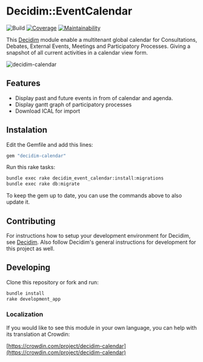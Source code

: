 # Decidim::EventCalendar

![Build](https://github.com/alabs/decidim-module-calendar/workflows/Ruby/badge.svg)
[![Coverage](https://img.shields.io/codeclimate/coverage/alabs/decidim-module-calendar.svg)](https://codeclimate.com/github/alabs/decidim-module-calendar)
[![Maintainability](https://img.shields.io/codeclimate/maintainability/alabs/decidim-module-calendar.svg)](https://codeclimate.com/github/alabs/decidim-module-calendar/maintainability)

This [Decidim](https://github.com/decidim/decidim) module enable a multitenant
global calendar for Consultations, Debates, External Events, Meetings and
Participatory Processes. Giving a snapshot of all current activities in a
calendar view form.

![decidim-calendar](docs/decidim-calendar.png)

## Features

- Display past and future events in from of calendar and agenda.
- Display gantt graph of participatory processes
- Download ICAL for import

## Instalation

Edit the Gemfile and add this lines:

```ruby
gem "decidim-calendar"
```

Run this rake tasks:

```bash
bundle exec rake decidim_event_calendar:install:migrations
bundle exec rake db:migrate
```

To keep the gem up to date, you can use the commands above to also update it.

## Contributing

For instructions how to setup your development environment for Decidim, see
[Decidim](https://github.com/decidim/decidim). Also follow Decidim's general
instructions for development for this project as well.

## Developing

Clone this repository or fork and run:

```bash
bundle install
rake development_app
```

### Localization

If you would like to see this module in your own language, you can help with
its translation at Crowdin:

[https://crowdin.com/project/decidim-calendar](https://crowdin.com/project/decidim-calendar)
